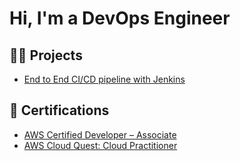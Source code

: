 <h1>Hi, I'm <a>a DevOps Engineer </a>

<h2>👨‍💻 Projects </h2>

  - [End to End CI/CD pipeline with Jenkins](https://github.com/uvalentino/End-to-end-CI-CD-pipeline-with-Jenkins/tree/main/java-maven-sonar-argocd-helm-k8s)
    
    
  
<h2>📜 Certifications </h2>

 - [AWS Certified Developer – Associate](https://www.credly.com/badges/169c32fb-cce7-4958-81b5-d2e8383e7fd9/linked_in_profile)
 - [AWS Cloud Quest: Cloud Practitioner](https://www.credly.com/badges/359dc2d9-3368-4837-b973-8c4a8625d888/linked_in_profile)
   

<!--
**joshmadakor1/joshmadakor1** is a ✨ _special_ ✨ repository because its `README.md` (this file) appears on your GitHub profile.

Here are some ideas to get you started:

- 🔭 I’m currently working on ...
- 🌱 I’m currently learning ...
- 👯 I’m looking to collaborate on ...
- 🤔 I’m looking for help with ...
- 💬 Ask me about ...
- 📫 How to reach me: ...
- 😄 Pronouns: ...
- ⚡ Fun fact: ...
-->

